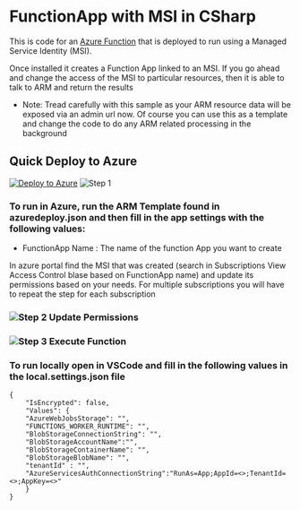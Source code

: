 # FunctionApp with MSI in CSharp

This is code for an [Azure Function](https://azure.microsoft.com/en-us/services/functions/) that is deployed to run using a Managed Service Identity (MSI).

Once installed it creates a Function App linked to an MSI. If you go ahead and change the access of the MSI to particular resources, then it is able to talk to ARM and return the results

* Note: Tread carefully with this sample as your ARM resource data will be exposed via an admin url now. Of course you can use this as a template and  change the code to do any ARM related processing in the background

## Quick Deploy to Azure

[![Deploy to Azure](http://azuredeploy.net/deploybutton.svg)](https://azuredeploy.net/)
![Step 1](https://user-images.githubusercontent.com/2650941/53583547-a4c29880-3b36-11e9-808c-0b2937a43691.PNG)

### To run in Azure, run the ARM Template found in azuredeploy.json and then fill in the app settings with the following values:
- FunctionApp Name : The name of the function App you want to create

In azure portal find the MSI that was created (search in Subscriptions View Access Control blase based on FunctionApp name) and update its permissions based on your needs. For multiple subscriptions you will have to repeat the step for each subscription

### ![Step 2 Update Permissions](https://user-images.githubusercontent.com/2650941/53583563-aa1fe300-3b36-11e9-804f-b84243378aab.jpg)

### ![Step 3 Execute Function ](https://user-images.githubusercontent.com/2650941/53583986-83ae7780-3b37-11e9-947f-5c5ce6c6e999.png)

### To run locally open in VSCode and fill in the following values in the local.settings.json file 
```
{
    "IsEncrypted": false,
    "Values": {
    "AzureWebJobsStorage": "",
    "FUNCTIONS_WORKER_RUNTIME": "",
    "BlobStorageConnectionString": "",
    "BlobStorageAccountName":"",
    "BlobStorageContainerName": "",
    "BlobStorageBlobName": "",
    "tenantId" : "",
    "AzureServicesAuthConnectionString":"RunAs=App;AppId=<>;TenantId=<>;AppKey=<>"
    }
}
```
